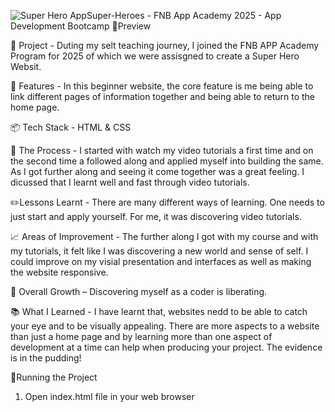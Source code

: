 ![Super Hero App](https://github.com/user-attachments/assets/709c7013-cc87-47d9-b90b-947eea66b269)Super-Heroes - FNB App Academy 2025 - App Development Bootcamp
🍿Preview 

💭 Project - Duting my selt teaching journey, I joined the FNB APP Academy Program for 2025 of which we were assisgned to create a Super Hero Websit.

🎨 Features - In this beginner website, the core feature is me being able to link different pages of information together and being able to return to the home page.

📦 Tech Stack - HTML & CSS

🎯 The Process - I started with watch my video tutorials a first time and on the second time a followed along and applied myself into building the same. As I got further along and seeing it come together was a great feeling. I dicussed that I learnt well and fast through      video tutorials. 

✏️Lessons Learnt - There are many different ways of learning. One needs to just start and apply yourself. For me, it was discovering video tutorials.

📈 Areas of Improvement - The further along I got with my course and with my tutorials, it felt like I was discovering a new world and sense of self. I could improve on my visial presentation and interfaces as well as making the website responsive. 

🧠 Overall Growth – Discovering myself as a coder is liberating. 

📚 What I Learned - I have learnt that, websites nedd to be able to catch your eye and to be visually appealing. There are more aspects to a website than just a home page and by learning more than one aspect of development at a time can help when producing your project.      The evidence is in the pudding!

🚦Running the Project 

1. Open index.html file in your web browser
